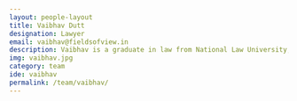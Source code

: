 ```yaml
---
layout: people-layout
title: Vaibhav Dutt
designation: Lawyer
email: vaibhav@fieldsofview.in
description: Vaibhav is a graduate in law from National Law University, Delhi. He has previously worked on projects to address violations of civil liberties such as custodial torture and  death penalty. His research interests are situated at the interface of law and policy, in areas including internet freedom, the criminal justice system, urban transport and city planning. When he is not worrying about how the metro is being built in some part of the city, he likes to cycle, trek and read. 
img: vaibhav.jpg
category: team
ide: vaibhav
permalink: /team/vaibhav/
---
```

